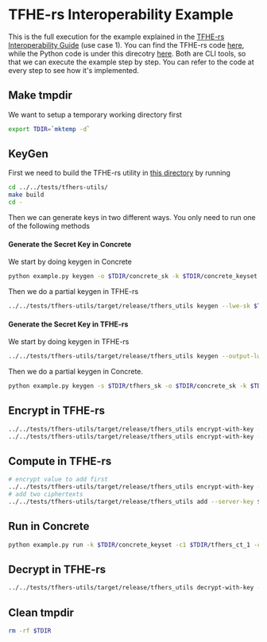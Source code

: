 # TFHE-rs Interoperability Example

This is the full execution for the example explained in the [TFHE-rs Interoperability Guide](../../../../docs/guides/tfhers) (use case 1). You can find the TFHE-rs code [here](../../tests/tfhers-utils/src/main.rs), while the Python code is under this direcotry [here](example.py). Both are CLI tools, so that we can execute the example step by step. You can refer to the code at every step to see how it's implemented.

## Make tmpdir

We want to setup a temporary working directory first

```sh
export TDIR=`mktemp -d`
```

## KeyGen

First we need to build the TFHE-rs utility in [this directory](../../tests/tfhers-utils/) by running

```sh
cd ../../tests/tfhers-utils/
make build
cd -
```

Then we can generate keys in two different ways. You only need to run one of the following methods

#### Generate the Secret Key in Concrete

We start by doing keygen in Concrete

```sh
python example.py keygen -o $TDIR/concrete_sk -k $TDIR/concrete_keyset
```

Then we do a partial keygen in TFHE-rs

```sh
../../tests/tfhers-utils/target/release/tfhers_utils keygen --lwe-sk $TDIR/concrete_sk --output-lwe-sk $TDIR/tfhers_sk -c $TDIR/tfhers_client_key -s $TDIR/tfhers_server_key
```

#### Generate the Secret Key in TFHE-rs

We start by doing keygen in TFHE-rs

```sh
../../tests/tfhers-utils/target/release/tfhers_utils keygen --output-lwe-sk $TDIR/tfhers_sk -c $TDIR/tfhers_client_key -s $TDIR/tfhers_server_key
```

Then we do a partial keygen in Concrete.

```sh
python example.py keygen -s $TDIR/tfhers_sk -o $TDIR/concrete_sk -k $TDIR/concrete_keyset
```

## Encrypt in TFHE-rs

```sh
../../tests/tfhers-utils/target/release/tfhers_utils encrypt-with-key --value 162 --ciphertext $TDIR/tfhers_ct_1 --client-key $TDIR/tfhers_client_key
../../tests/tfhers-utils/target/release/tfhers_utils encrypt-with-key --value 73 --ciphertext $TDIR/tfhers_ct_2 --client-key $TDIR/tfhers_client_key
```

## Compute in TFHE-rs

```sh
# encrypt value to add first
../../tests/tfhers-utils/target/release/tfhers_utils encrypt-with-key --value 9 --ciphertext $TDIR/tfhers_ct_inc --client-key $TDIR/tfhers_client_key
# add two ciphertexts
../../tests/tfhers-utils/target/release/tfhers_utils add --server-key $TDIR/tfhers_server_key --cts $TDIR/tfhers_ct_2 $TDIR/tfhers_ct_inc --output-ct $TDIR/tfhers_ct_2
```

## Run in Concrete

```sh
python example.py run -k $TDIR/concrete_keyset -c1 $TDIR/tfhers_ct_1 -c2 $TDIR/tfhers_ct_2 -o $TDIR/tfhers_ct_out
```

## Decrypt in TFHE-rs

```sh
../../tests/tfhers-utils/target/release/tfhers_utils decrypt-with-key --ciphertext $TDIR/tfhers_ct_out --client-key $TDIR/tfhers_client_key
```

## Clean tmpdir

```sh
rm -rf $TDIR
```
